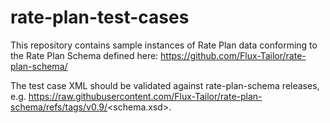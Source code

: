 # rate-plan-test-cases

This repository contains sample instances of Rate Plan data conforming to the Rate Plan Schema defined here: https://github.com/Flux-Tailor/rate-plan-schema/

The test case XML should be validated against rate-plan-schema releases, e.g. https://raw.githubusercontent.com/Flux-Tailor/rate-plan-schema/refs/tags/v0.9/<schema.xsd>.


